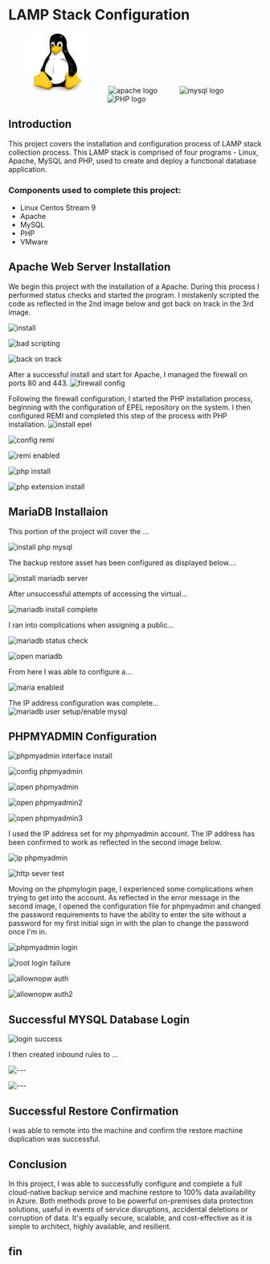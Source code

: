 # LAMP Stack Configuration

<div align="center">
  <img src="https://raw.githubusercontent.com/devicons/devicon/master/icons/linux/linux-original.svg" height="120" alt="linux logo"  />
  <img width="36" />
  <img src="https://seeklogo.com/images/A/apache-logo-89257496F9-seeklogo.com.png" height="120" alt="apache logo"  />
  <img width="36" />
  <img src="https://cdn.jsdelivr.net/gh/devicons/devicon/icons/mysql/mysql-original.svg" height="120" alt="mysql logo"  />
  <img width="36" />
  <img src="https://upload.wikimedia.org/wikipedia/commons/thumb/2/27/PHP-logo.svg/2560px-PHP-logo.svg.png" height="110" alt="PHP logo"  />
  <img width="30" />
</div>

## Introduction

This project covers the installation and configuration process of LAMP stack collection process. This LAMP stack is comprised of four programs - Linux, Apache, MySQL and PHP, used to create and deploy a functional database application. 

### Components used to complete this project:

- Linux Centos Stream 9
- Apache
- MySQL
- PHP
- VMware

## Apache Web Server Installation

We begin this project with the installation of a Apache. During this process I performed status checks and started the program. I mistakenly scripted the code as reflected in the 2nd image below and got back on track in the 3rd image.

![install](https://imgur.com/jBQejrd.jpg)

![bad scripting](https://imgur.com/LBc9PUh.jpg) 

![back on track](https://imgur.com/4Bh8LdG.jpg)

After a successful install and start for Apache, I managed the firewall on ports 80 and 443.
![firewall config](https://imgur.com/DpZ6Tx1.jpg) 

Following the firewall configuration, I started the PHP installation process, beginning with the configuration of EPEL repository on the system. I then configured REMI and completed this step of the process with PHP installation.
![install epel](https://imgur.com/vXBZtD3.jpg) 

![config remi](https://imgur.com/JZ4vhgO.jpg) 

![remi enabled](https://imgur.com/zco7Ink.jpg) 

![php install](https://imgur.com/YNGoilw.jpg) 

![php extension install](https://imgur.com/1WU2rba.jpg) 

## MariaDB Installaion

This portion of the project will cover the ...

![install php mysql](https://imgur.com/J31VDcT.jpg) 

The backup restore asset has been configured as displayed below....

![install mariadb server](https://imgur.com/H09pOrL.jpg) 

After unsuccessful attempts of accessing the virtual...

![mariadb install complete](https://imgur.com/IbsfzN3.jpg) 

I ran into complications when assigning a public...

![mariadb status check](https://imgur.com/eLXry5H.jpg) 

![open mariadb](https://imgur.com/1Jat4nX.jpg) 

From here I was able to configure a...

![maria enabled](https://imgur.com/iMre9vk.jpg) 

The IP address configuration was complete...
![mariadb user setup/enable mysql](https://imgur.com/pxHT5iG.jpg) 

## PHPMYADMIN Configuration
![phpmyadmin interface install](https://imgur.com/jCBMu0l.jpg) 

![config phpmyadmin](https://imgur.com/yHgH8GP.jpg) 

![open phpmyadmin](https://imgur.com/YifEubJ.jpg) 

![open phpmyadmin2](https://imgur.com/aBWX388.jpg) 

![open phpmyadmin3](https://imgur.com/ojQllTe.jpg) 

I used the IP address set for my phpmyadmin account. The IP address has been confirmed to work as reflected in the second image below.

![ip phpmyadmin](https://imgur.com/EJLmQpy.jpg) 

![http sever test](https://imgur.com/OPmEvyy.jpg) 

Moving on the phpmylogin page, I experienced some complications when trying to get into the account. As reflected in the error message in the second image, I opened the configuration file for phpmyadmin and changed the password requirements to have the ability to enter the site without a password for my first initial sign in with the plan to change the password once I'm in.

![phpmyadmin login](https://imgur.com/a5pimMP.jpg) 

![root login failure](https://imgur.com/gWZjdta.jpg) 

![allownopw auth](https://imgur.com/yaxRtLy.jpg) 

![allownopw auth2](https://imgur.com/HSGIasf.jpg) 

## Successful MYSQL Database Login

![login success](https://imgur.com/fwrgRYW.jpg) 

I then created inbound rules to ...

![---](.jpg) 

![---](.jpg) 

## Successful Restore Confirmation
I was able to remote into the machine and confirm the restore machine duplication was successful.

## Conclusion
In this project, I was able to successfully configure and complete a full cloud-native backup service and machine restore to 100% data availability in Azure. Both methods prove to be powerful on-premises data protection solutions, useful in events of service disruptions, accidental deletions or corruption of data. It's equally secure, scalable, and cost-effective as it is simple to architect, highly available, and resilient.

## fin
